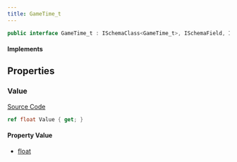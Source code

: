 ```yaml
---
title: GameTime_t
---
```


```csharp
public interface GameTime_t : ISchemaClass<GameTime_t>, ISchemaField, ISchemaClass, INativeHandle
```

#### Implements

## Properties

### Value

[Source Code](https://github.com/swiftly-solution/swiftlys2/blob/main/managed/src/SwiftlyS2.Generated/Schemas/Interfaces/GameTime_t.cs#L17)

```csharp
ref float Value { get; }
```

#### Property Value

- [float](https://learn.microsoft.com/dotnet/api/system.single)

